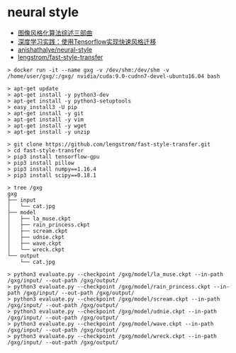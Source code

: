 # neural style

- [图像风格化算法综述三部曲](https://zhuanlan.zhihu.com/c_185430820)
- [深度学习实践：使用Tensorflow实现快速风格迁移](https://zhuanlan.zhihu.com/p/24383274)
- [anishathalye/neural-style](https://github.com/anishathalye/neural-style)
- [lengstrom/fast-style-transfer](https://github.com/lengstrom/fast-style-transfer)

```
> docker run -it --name gxg -v /dev/shm:/dev/shm -v /home/user/gxg/:/gxg/ nvidia/cuda:9.0-cudnn7-devel-ubuntu16.04 bash

> apt-get update
> apt-get install -y python3-dev
> apt-get install -y python3-setuptools
> easy_install3 -U pip
> apt-get install -y git
> apt-get install -y vim
> apt-get install -y wget
> apt-get install -y unzip

> git clone https://github.com/lengstrom/fast-style-transfer.git
> cd fast-style-transfer
> pip3 install tensorflow-gpu
> pip3 install pillow
> pip3 install numpy==1.16.4
> pip3 install scipy==0.18.1

> tree /gxg
gxg
├── input
│   └── cat.jpg
├── model
│   ├── la_muse.ckpt
│   ├── rain_princess.ckpt
│   ├── scream.ckpt
│   ├── udnie.ckpt
│   ├── wave.ckpt
│   └── wreck.ckpt
└── output
    └── cat.jpg

> python3 evaluate.py --checkpoint /gxg/model/la_muse.ckpt --in-path /gxg/input/ --out-path /gxg/output/
> python3 evaluate.py --checkpoint /gxg/model/rain_princess.ckpt --in-path /gxg/input/ --out-path /gxg/output/
> python3 evaluate.py --checkpoint /gxg/model/scream.ckpt --in-path /gxg/input/ --out-path /gxg/output/
> python3 evaluate.py --checkpoint /gxg/model/udnie.ckpt --in-path /gxg/input/ --out-path /gxg/output/
> python3 evaluate.py --checkpoint /gxg/model/wave.ckpt --in-path /gxg/input/ --out-path /gxg/output/
> python3 evaluate.py --checkpoint /gxg/model/wreck.ckpt --in-path /gxg/input/ --out-path /gxg/output/
```